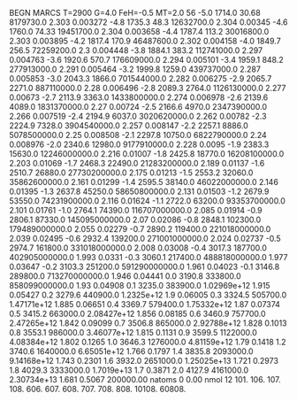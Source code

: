 BEGN
MARCS T=2900 G=4.0 FeH=-0.5 MT=2.0
                  56
-5.0 1714.0 30.68 8179730.0 2.303 0.003272 
-4.8 1735.3 48.3 12632700.0 2.304 0.00345 
-4.6 1760.0 74.33 19451700.0 2.304 0.003658 
-4.4 1787.4 113.2 30016800.0 2.303 0.003895 
-4.2 1817.4 170.9 46487600.0 2.302 0.004158 
-4.0 1849.7 256.5 72259200.0 2.3 0.004448 
-3.8 1884.1 383.2 112741000.0 2.297 0.004763 
-3.6 1920.6 570.7 176609000.0 2.294 0.005101 
-3.4 1959.1 848.2 277913000.0 2.291 0.005464 
-3.2 1999.8 1259.0 439737000.0 2.287 0.005853 
-3.0 2043.3 1866.0 701544000.0 2.282 0.006275 
-2.9 2065.7 2271.0 887110000.0 2.28 0.006496 
-2.8 2089.3 2764.0 1126130000.0 2.277 0.00673 
-2.7 2113.9 3363.0 1433800000.0 2.274 0.006978 
-2.6 2139.6 4089.0 1831370000.0 2.27 0.00724 
-2.5 2166.6 4970.0 2347390000.0 2.266 0.007519 
-2.4 2194.9 6037.0 3020620000.0 2.262 0.00782 
-2.3 2224.9 7328.0 3904540000.0 2.257 0.008147 
-2.2 2257.1 8886.0 5078500000.0 2.25 0.008508 
-2.1 2297.8 10750.0 6822790000.0 2.24 0.008976 
-2.0 2340.6 12980.0 9177910000.0 2.228 0.0095 
-1.9 2383.3 15630.0 12246000000.0 2.216 0.01007 
-1.8 2425.8 18770.0 16208100000.0 2.203 0.01069 
-1.7 2468.3 22490.0 21283200000.0 2.189 0.01137 
-1.6 2510.7 26880.0 27730200000.0 2.175 0.01213 
-1.5 2553.2 32060.0 35862600000.0 2.161 0.01299 
-1.4 2595.5 38140.0 46022000000.0 2.146 0.01395 
-1.3 2637.8 45250.0 58650800000.0 2.131 0.01503 
-1.2 2679.9 53550.0 74231900000.0 2.116 0.01624 
-1.1 2722.0 63200.0 93353700000.0 2.101 0.01761 
-1.0 2764.1 74390.0 116707000000.0 2.085 0.01914 
-0.9 2806.1 87330.0 145095000000.0 2.07 0.02086 
-0.8 2848.1 102300.0 179489000000.0 2.055 0.02279 
-0.7 2890.2 119400.0 221018000000.0 2.039 0.02495 
-0.6 2932.4 139200.0 271001000000.0 2.024 0.02737 
-0.5 2974.7 161800.0 331018000000.0 2.008 0.03008 
-0.4 3017.3 187700.0 402905000000.0 1.993 0.0331 
-0.3 3060.1 217400.0 488818000000.0 1.977 0.03647 
-0.2 3103.3 251200.0 591290000000.0 1.961 0.04023 
-0.1 3146.8 289800.0 713270000000.0 1.946 0.04441 
0.0 3190.8 333800.0 858099000000.0 1.93 0.04908 
0.1 3235.0 383900.0 1.02969e+12 1.915 0.05427 
0.2 3279.6 440900.0 1.2325e+12 1.9 0.06005 
0.3 3324.5 505700.0 1.47171e+12 1.885 0.06651 
0.4 3369.7 579400.0 1.75332e+12 1.87 0.07374 
0.5 3415.2 663000.0 2.08427e+12 1.856 0.08185 
0.6 3460.9 757700.0 2.47265e+12 1.842 0.09099 
0.7 3506.8 865000.0 2.92788e+12 1.828 0.1013 
0.8 3553.1 986000.0 3.46077e+12 1.815 0.1131 
0.9 3599.5 1122000.0 4.08384e+12 1.802 0.1265 
1.0 3646.3 1276000.0 4.81159e+12 1.79 0.1418 
1.2 3740.6 1640000.0 6.65051e+12 1.766 0.1797 
1.4 3835.8 2093000.0 9.14168e+12 1.743 0.2301 
1.6 3932.0 2651000.0 1.25025e+13 1.721 0.2973 
1.8 4029.3 3333000.0 1.7019e+13 1.7 0.3871 
2.0 4127.9 4161000.0 2.30734e+13 1.681 0.5067 
200000.00
natoms              0      0.00
nmol          12
          101.         106.       107.      108.         606.        607.        608.
          707.         708.       808.    10108.       60808.
